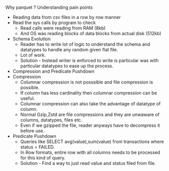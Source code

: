 Why parquet ?
Understanding pain points
- Reading data from csv files in a row by row manner
- Read the sys calls by program to check 
    - Read calls were reading from RAM (8kb)
    - And OS was reading blocks of data blocks from actual disk (512kb)
- Schema Evolution
   - Reader has to write lot of logic to understand the schema and datatypes to handle any random given flat file.
   - Lot of work.
   - Solution - Instead writer is enforced to write is particular was with particular datatypes to ease up the process.
- Compression and Predicate Pushdown
- Compression
    - Columnar compression is not posssible and file compression is possible.
    - If column has less cardinality then columnar compression can be useful. 
    - Columnar compression can also take the advantage of datatype of column. 
    - Normal Gzip,Zstd are file compressions and they are unwaware of columns, datatypes, files etc.
    - Even if we gzipped the file, reader anyways have to decompress it before use.
- Predicate Pushdown
    - Queries like SELECT avg(value),sum(value) from transactions where status = FAILED.
    - In Row formats, entire row with all columns needs to be processed for this kind of query.
    - Solution - Find a way to just read value and status filed from file.



    
